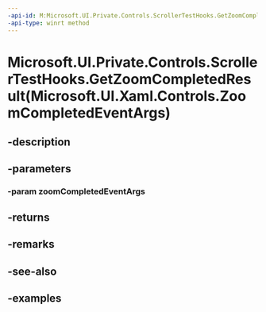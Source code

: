 ```yaml
---
-api-id: M:Microsoft.UI.Private.Controls.ScrollerTestHooks.GetZoomCompletedResult(Microsoft.UI.Xaml.Controls.ZoomCompletedEventArgs)
-api-type: winrt method
---
```


# Microsoft.UI.Private.Controls.ScrollerTestHooks.GetZoomCompletedResult(Microsoft.UI.Xaml.Controls.ZoomCompletedEventArgs)

<!--
public static Microsoft.UI.Private.Controls.ScrollerViewChangeResult GetZoomCompletedResult (Microsoft.UI.Xaml.Controls.ZoomCompletedEventArgs zoomCompletedEventArgs);
-->


## -description

## -parameters

### -param zoomCompletedEventArgs

## -returns

## -remarks

## -see-also

## -examples



